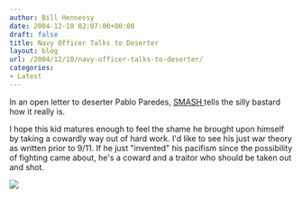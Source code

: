 ```yaml
---
author: Bill Hennessy
date: 2004-12-10 02:07:00+00:00
draft: false
title: Navy Officer Talks to Deserter
layout: blog
url: /2004/12/10/navy-officer-talks-to-deserter/
categories:
- Latest
---
```


In an open letter to deserter Pablo Paredes, [SMASH ](https://www.indepundit.com/archive2/2004/12/an_open_letter.html)tells the silly bastard how it really is.




I hope this kid matures enough to feel the shame he brought upon himself by taking a cowardly way out of hard work. I'd like to see his just war theory as written prior to 9/11. If he just "invented" his pacifism since the possibility of fighting came about, he's a coward and a traitor who should be taken out and shot.




![](https://blog.billhennessy.com/aggbug.aspx?PostID=834)

